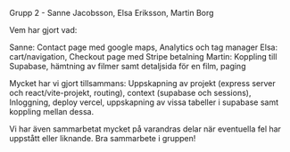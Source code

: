 Grupp 2 - Sanne Jacobsson, Elsa Eriksson, Martin Borg

Vem har gjort vad:

Sanne: Contact page med google maps, Analytics och tag manager
Elsa: cart/navigation, Checkout page med Stripe betalning
Martin: Koppling till Supabase, hämtning av filmer samt detaljsida för en film, paging

Mycket har vi gjort tillsammans:
Uppskapning av projekt (express server och react/vite-projekt, routing), context (supabase och sessions), Inloggning, deploy vercel, uppskapning av vissa tabeller i supabase samt koppling mellan dessa.

Vi har även sammarbetat mycket på varandras delar när eventuella fel har uppstått eller liknande. Bra sammarbete i gruppen!

